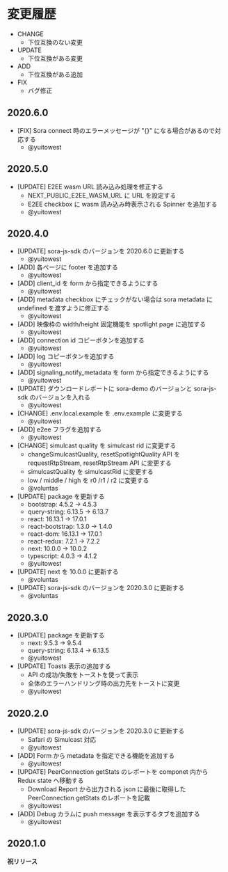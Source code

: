 # 変更履歴

- CHANGE
    - 下位互換のない変更
- UPDATE
    - 下位互換がある変更
- ADD
    - 下位互換がある追加
- FIX
    - バグ修正

## 2020.6.0

- [FIX] Sora connect 時のエラーメッセージが "{}" になる場合があるので対応する
    - @yuitowest

## 2020.5.0

- [UPDATE] E2EE wasm URL 読み込み処理を修正する
    - NEXT_PUBLIC_E2EE_WASM_URL に URL を設定する
    - E2EE checkbox に wasm 読み込み時表示される Spinner を追加する
    - @yuitowest

## 2020.4.0

- [UPDATE] sora-js-sdk のバージョンを 2020.6.0 に更新する
    - @yuitowest
- [ADD] 各ページに footer を追加する
    - @yuitowest
- [ADD] client_id を form から指定できるようにする
    - @yuitowest
- [ADD] metadata checkbox にチェックがない場合は sora metadata に undefined を渡すように修正する
    - @yuitowest
- [ADD] 映像枠の width/height 固定機能を spotlight page に追加する
    - @yuitowest
- [ADD] connection id コピーボタンを追加する
    - @yuitowest
- [ADD] log コピーボタンを追加する
    - @yuitowest
- [ADD] signaling_notify_metadata を form から指定できるようにする
    - @yuitowest
- [UPDATE] ダウンロードレポートに sora-demo のバージョンと sora-js-sdk のバージョンを入れる
    - @yuitowest
- [CHANGE] .env.local.example を .env.example に変更する
    - @yuitowest
- [ADD] e2ee フラグを追加する
    - @yuitowest
- [CHANGE] simulcast quality を simulcast rid に変更する
    - changeSimulcastQuality, resetSpotlightQuality API を requestRtpStream, resetRtpStream API に変更する
    - simulcastQuality を simulcastRid に変更する
    - low / middle / high を r0 /r1 / r2 に変更する
    - @voluntas
- [UPDATE] package を更新する
    - bootstrap: 4.5.2 -> 4.5.3
    - query-string: 6.13.5 -> 6.13.7
    - react: 16.13.1 -> 17.0.1
    - react-bootstrap: 1.3.0 -> 1.4.0
    - react-dom: 16.13.1 -> 17.0.1
    - react-redux: 7.2.1 -> 7.2.2
    - next: 10.0.0 -> 10.0.2
    - typescript: 4.0.3 -> 4.1.2
    - @yuitowest
- [UPDATE] next を 10.0.0 に更新する
    - @voluntas
- [UPDATE] sora-js-sdk のバージョンを 2020.3.0 に更新する
    - @voluntas

## 2020.3.0

- [UPDATE] package を更新する
    - next: 9.5.3 -> 9.5.4
    - query-string: 6.13.4 -> 6.13.5
    - @yuitowest
- [UPDATE] Toasts 表示の追加する
    - API の成功/失敗をトーストを使って表示
    - 全体のエラーハンドリング時の出力先をトーストに変更
    - @yuitowest

## 2020.2.0

- [UPDATE] sora-js-sdk のバージョンを 2020.3.0 に更新する
    - Safari の Simulcast 対応
    - @yuitowest
- [ADD] Form から metadata を指定できる機能を追加する
    - @yuitowest
- [UPDATE] PeerConnection getStats のレポートを componet 内から Redux state へ移動する
    - Download Report から出力される json に最後に取得した PeerConnection getStats のレポートを記載
    - @yuitowest
- [ADD] Debug カラムに push message を表示するタブを追加する
    - @yuitowest

## 2020.1.0

**祝リリース**
